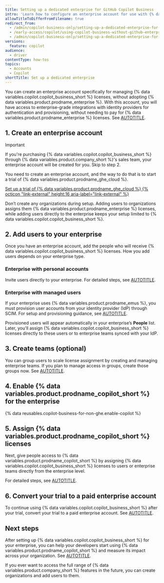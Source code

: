 ```yaml
---
title: Setting up a dedicated enterprise for GitHub Copilot Business
intro: 'Learn how to configure an enterprise account for use with {% data variables.product.prodname_copilot %} only.'
allowTitleToDifferFromFilename: true
redirect_from:
  - /admin/copilot-business-only/setting-up-a-dedicated-enterprise-for-copilot-business-personal-accounts
  - /early-access/copilot/using-copilot-business-without-github-enterprise-personal-accounts
  - /admin/copilot-business-only/setting-up-a-dedicated-enterprise-for-copilot-business-managed-users
versions:
  feature: copilot
audience:
  - driver
contentType: how-tos
topics:
  - Accounts
  - Copilot
shortTitle: Set up a dedicated enterprise
---
```


You can create an enterprise account specifically for managing {% data variables.copilot.copilot_business_short %} licenses, without adopting {% data variables.product.prodname_enterprise %}. With this account, you will have access to enterprise-grade integrations with identity providers for authentication and provisioning, without needing to pay for {% data variables.product.prodname_enterprise %} licenses. See [AUTOTITLE](/copilot/concepts/about-enterprise-accounts-for-copilot-business).

## 1. Create an enterprise account

> [!IMPORTANT]
> If you're purchasing {% data variables.copilot.copilot_business_short %} through {% data variables.product.company_short %}'s sales team, your enterprise account will be created for you. Skip to step 2.

You need to create an enterprise account, and the way to do that is to start a trial of {% data variables.product.prodname_ghe_cloud %}.

<a href="https://github.com/account/enterprises/new?ref_product=ghec&ref_type=trial&ref_style=button&ref_plan=enterprise&utm_source=docs-signup-enterprise&utm_medium=docs&utm_campaign=universe25post" target="_blank" class="btn btn-primary mt-3 mr-3 no-underline"><span>Set up a trial of {% data variables.product.prodname_ghe_cloud %}</span> {% octicon "link-external" height:16 aria-label="link-external" %}</a>

Don’t create any organizations during setup. Adding users to organizations assigns them {% data variables.product.prodname_enterprise %} licenses, while adding users directly to the enterprise keeps your setup limited to {% data variables.copilot.copilot_business_short %}.

## 2. Add users to your enterprise

Once you have an enterprise account, add the people who will receive {% data variables.copilot.copilot_business_short %} licenses. How you add users depends on your enterprise type.

### Enterprise with personal accounts

Invite users directly to your enterprise. For detailed steps, see [AUTOTITLE](/admin/managing-accounts-and-repositories/managing-users-in-your-enterprise/invite-users-directly).

### Enterprise with managed users

If your enterprise uses {% data variables.product.prodname_emus %}, you must provision user accounts from your identity provider (IdP) through SCIM.
For setup and provisioning guidance, see [AUTOTITLE](/admin/managing-iam/understanding-iam-for-enterprises/getting-started-with-enterprise-managed-users).

Provisioned users will appear automatically in your enterprise’s **People** list. Later, you'll assign {% data variables.copilot.copilot_business_short %} licenses directly to these users or to enterprise teams synced with your IdP.

## 3. Create teams (optional)

You can group users to scale license assignment by creating and managing enterprise teams. If you plan to manage access in groups, create those groups now. See [AUTOTITLE](/enterprise-cloud@latest/admin/managing-accounts-and-repositories/managing-users-in-your-enterprise/create-enterprise-teams).

## 4. Enable {% data variables.product.prodname_copilot_short %} for the enterprise

{% data reusables.copilot-business-for-non-ghe.enable-copilot %}

## 5. Assign {% data variables.product.prodname_copilot_short %} licenses

Next, give people access to {% data variables.product.prodname_copilot_short %} by assigning {% data variables.copilot.copilot_business_short %} licenses to users or enterprise teams directly from the enterprise level.

For detailed steps, see [AUTOTITLE](/copilot/how-tos/administer-copilot/manage-for-enterprise/manage-access/grant-access#assigning-licenses-to-users-or-teams).

## 6. Convert your trial to a paid enterprise account

To continue using {% data variables.copilot.copilot_business_short %} after your trial, convert your trial to a paid enterprise account. See [AUTOTITLE](/enterprise-cloud@latest/admin/overview/setting-up-a-trial-of-github-enterprise-cloud#purchasing-github-enterprise).

## Next steps

After setting up {% data variables.copilot.copilot_business_short %} for your enterprise, you can help your developers start using {% data variables.product.prodname_copilot_short %} and measure its impact across your organization. See [AUTOTITLE](/copilot/tutorials/roll-out-at-scale/enable-developers/drive-adoption).

If you ever want to access the full range of {% data variables.product.company_short %} features in the future, you can create organizations and add users to them.
